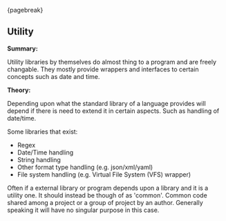{pagebreak}

## Utility
**Summary:**

Utility libraries by themselves do almost thing to a program and are freely changable. They mostly provide wrappers and interfaces to certain concepts such as date and time.

**Theory:**

Depending upon what the standard library of a language provides will depend if there is need to extend it in certain aspects. Such as handling of date/time.

Some libraries that exist:

* Regex
* Date/Time handling
* String handling
* Other format type handling (e.g. json/xml/yaml)
* File system handling (e.g. Virtual File System (VFS) wrapper)

Often if a external library or program depends upon a library and it is a utility one. It should instead be though of as 'common'. Common code shared among a project or a group of project by an author. Generally speaking it will have no singular purpose in this case.
